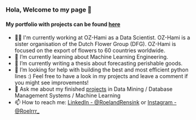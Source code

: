 ### Hola, Welcome to my page 👋
#### My portfolio with projects can be found [here](https://github.com/roelrrr/Portfolio)

 
- 👷🏻 I'm currently working at OZ-Hami as a Data Scientist. 
     OZ-Hami is a sister organisation of the Dutch Flower Group (DFG). OZ-Hami is focused on the export of flowers to 60 countries worldwide.
- 🌱 I’m currently learning about Machine Learning Engineering.
- 👯 I’m currently writing a thesis about forecasting perishable goods.
- 🤔 I’m looking for help with building the best and most efficient python lines :)
     Feel free to have a look in my projects and leave a comment if you might see improvements!
- 💬 Ask me about my finished [projects](https://github.com/roelrrr/Portfolio) in Data Mining / Database Management Systems / Machine Learning 
- 📫 How to reach me: [LinkedIn - @RoelandRensink](https://www.linkedin.com/in/roeland-rensink-44a63914a/) or [Instagram - @Roelrrr_](https://www.instagram.com/roelrrr_/)
